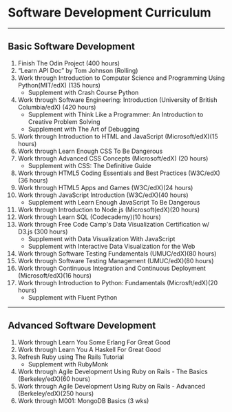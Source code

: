 Software Development Curriculum
================================
-----------------------
Basic Software Development
-----------------------

1.	Finish The Odin Project (400 hours)
2.  “Learn API Doc” by Tom Johnson (Rolling)
3.	Work through Introduction to Computer Science and Programming Using Python(MIT/edX) (135 hours)
    * Supplement with Crash Course Python
4.	Work through Software Engineering: Introduction (University of British Columbia/edX) (420 hours)
    * Supplement with Think Like a Programmer: An Introduction to Creative Problem Solving
    * Supplement with The Art of Debugging
5.	Work through Introduction to HTML and JavaScript (Microsoft/edX)(15 hours)
6.  Work through Learn Enough CSS To Be Dangerous
7.	Work through Advanced CSS Concepts (Microsoft/edX) (20 hours)
    * Supplement with CSS: The Definitive Guide
8.	Work through HTML5 Coding Essentials and Best Practices (W3C/edX)(36 hours)
9.	Work through HTML5 Apps and Games (W3C/edX)(24 hours)
10.	Work through JavaScript Introduction (W3C/edX)(40 hours)
    * Supplement with Learn Enough JavaScript To Be Dangerous
11. Work through Introduction to Node.js (Microsoft(edX)(20 hours)
12. Work through Learn SQL (Codecademy)(10 hours)
13.	Work through Free Code Camp's Data Visualization Certification w/ D3.js (300 hours)
    * Supplement with Data Visualization With JavaScript
    * Supplement with Interactive Data Visualization for the Web
14. Work through Software Testing Fundamentals (UMUC/edX)(80 hours)
15.	Work through Software Testing Management (UMUC/edX)(80 hours)
16.	Work through Continuous Integration and Continuous Deployment (Microsoft/edX)(16 hours)
17.	Work through Introduction to Python: Fundamentals (Microsft/edX)(20 hours)
    * Supplement with Fluent Python
-----------------------
Advanced Software Development
-----------------------
1. Work through Learn You Some Erlang For Great Good
2. Work through Learn You A Haskell For Great Good
3. Refresh Ruby using The Rails Tutorial
    * Supplement with RubyMonk
4. Work through Agile Development Using Ruby on Rails - The Basics (Berkeley/edX)(60 hours)
5. Work through Agile Development Using Ruby on Rails - Advanced (Berkeley/edX)(250 hours)
6. Work through M001: MongoDB Basics (3 wks)